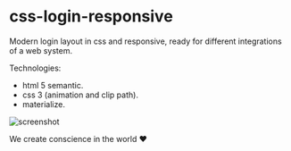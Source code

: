 # css-login-responsive

Modern login layout in css and responsive, ready for different integrations of a web system.

Technologies:
* html 5 semantic.
* css 3 (animation and clip path).
* materialize.

![screenshot](https://user-images.githubusercontent.com/11633773/115059973-e6486600-9eac-11eb-9ec4-9a9307389ae7.png)

We create conscience in the world ❤️
